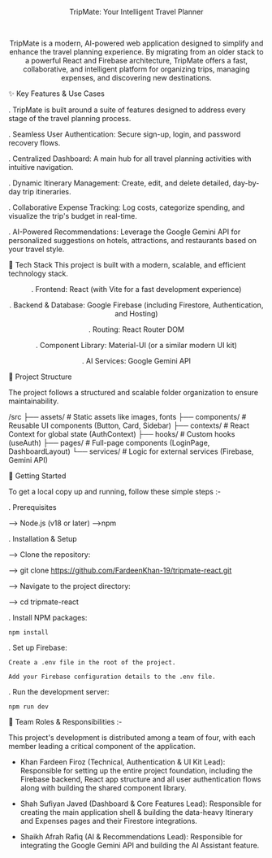 <div align="center">

TripMate: Your Intelligent Travel Planner
<br/>

<br/>

TripMate is a modern, AI-powered web application designed to simplify and enhance the travel planning experience. By migrating from an older stack to a powerful React and Firebase architecture, TripMate offers a fast, collaborative, and intelligent platform for organizing trips, managing expenses, and discovering new destinations.

</div>

✨ Key Features & Use Cases

   . TripMate is built around a suite of features designed to address every stage of the travel planning process.
    
   . Seamless User Authentication: Secure sign-up, login, and password recovery flows.
    
   . Centralized Dashboard: A main hub for all travel planning activities with intuitive navigation.
    
   . Dynamic Itinerary Management: Create, edit, and delete detailed, day-by-day trip itineraries.
    
   . Collaborative Expense Tracking: Log costs, categorize spending, and visualize the trip's budget in real-time.
    
   . AI-Powered Recommendations: Leverage the Google Gemini API for personalized suggestions on hotels, attractions, and restaurants based on your travel style.

🚀 Tech Stack
This project is built with a modern, scalable, and efficient technology stack.

<div align="center">
.  Frontend: React (with Vite for a fast development experience)

.  Backend & Database: Google Firebase (including Firestore, Authentication, and Hosting)

.  Routing: React Router DOM

.  Component Library: Material-UI (or a similar modern UI kit)

.  AI Services: Google Gemini API
</div>

📂 Project Structure

The project follows a structured and scalable folder organization to ensure maintainability.

/src
├── assets/         # Static assets like images, fonts
├── components/     # Reusable UI components (Button, Card, Sidebar)
├── contexts/       # React Context for global state (AuthContext)
├── hooks/          # Custom hooks (useAuth)
├── pages/          # Full-page components (LoginPage, DashboardLayout)
└── services/       # Logic for external services (Firebase, Gemini API)

🏁 Getting Started

To get a local copy up and running, follow these simple steps :-

.  Prerequisites

   --> Node.js (v18 or later)
    -->npm

.  Installation & Setup

 -->   Clone the repository:
    
 -->  git clone https://github.com/FardeenKhan-19/tripmate-react.git
    
 -->   Navigate to the project directory:
    
 -->   cd tripmate-react

.  Install NPM packages:

    npm install

.  Set up Firebase:

    Create a .env file in the root of the project.
    
    Add your Firebase configuration details to the .env file.

.  Run the development server:

    npm run dev

👥 Team Roles & Responsibilities :-

This project's development is distributed among a team of four, with each member leading a critical component of the application.

* Khan Fardeen Firoz (Technical, Authentication & UI Kit Lead): Responsible for setting up the entire project foundation, including the Firebase backend, React app structure and all user authentication flows along with building the shared component library.

* Shah Sufiyan Javed (Dashboard & Core Features Lead): Responsible for creating the main application shell &  building the data-heavy Itinerary and Expenses pages and their Firestore integrations.

* Shaikh Afrah Rafiq (AI & Recommendations Lead): Responsible for integrating the Google Gemini API and building the AI Assistant feature.
